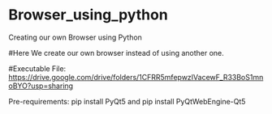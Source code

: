 # Browser_using_python
Creating our own Browser using Python

#Here We create our own browser instead of using another one.

#Executable File: https://drive.google.com/drive/folders/1CFRR5mfepwzIVacewF_R33BoS1mnoBYO?usp=sharing

Pre-requirements: pip install PyQt5 and pip install PyQtWebEngine-Qt5

